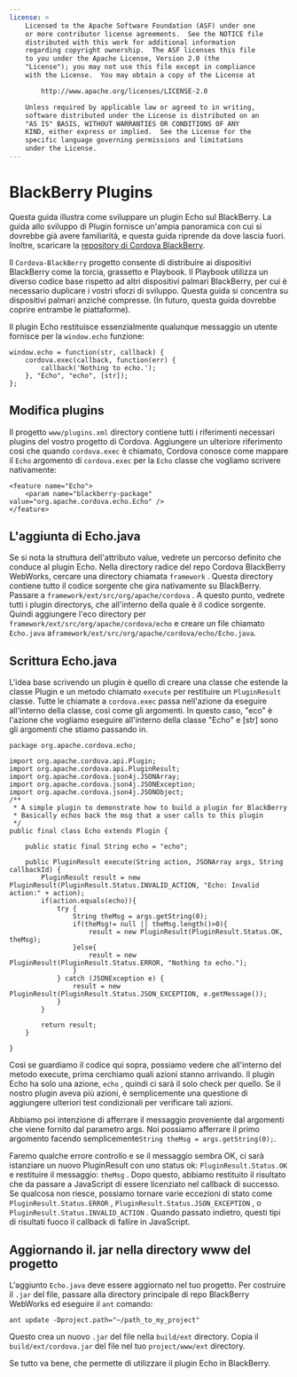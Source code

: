 ```yaml
---
license: >
    Licensed to the Apache Software Foundation (ASF) under one
    or more contributor license agreements.  See the NOTICE file
    distributed with this work for additional information
    regarding copyright ownership.  The ASF licenses this file
    to you under the Apache License, Version 2.0 (the
    "License"); you may not use this file except in compliance
    with the License.  You may obtain a copy of the License at

        http://www.apache.org/licenses/LICENSE-2.0

    Unless required by applicable law or agreed to in writing,
    software distributed under the License is distributed on an
    "AS IS" BASIS, WITHOUT WARRANTIES OR CONDITIONS OF ANY
    KIND, either express or implied.  See the License for the
    specific language governing permissions and limitations
    under the License.
---
```


# BlackBerry Plugins

Questa guida illustra come sviluppare un plugin Echo sul BlackBerry. La guida allo sviluppo di Plugin fornisce un'ampia panoramica con cui si dovrebbe già avere familiarità, e questa guida riprende da dove lascia fuori. Inoltre, scaricare la [repository di Cordova BlackBerry][1].

 [1]: https://git-wip-us.apache.org/repos/asf?p=cordova-blackberry-webworks.git;a=summary

Il `Cordova-BlackBerry` progetto consente di distribuire ai dispositivi BlackBerry come la torcia, grassetto e Playbook. Il Playbook utilizza un diverso codice base rispetto ad altri dispositivi palmari BlackBerry, per cui è necessario duplicare i vostri sforzi di sviluppo. Questa guida si concentra su dispositivi palmari anziché compresse. (In futuro, questa guida dovrebbe coprire entrambe le piattaforme).

Il plugin Echo restituisce essenzialmente qualunque messaggio un utente fornisce per la `window.echo` funzione:

    window.echo = function(str, callback) {
        cordova.exec(callback, function(err) {
            callback('Nothing to echo.');
        }, "Echo", "echo", [str]);
    };
    

## Modifica plugins

Il progetto `www/plugins.xml` directory contiene tutti i riferimenti necessari plugins del vostro progetto di Cordova. Aggiungere un ulteriore riferimento così che quando `cordova.exec` è chiamato, Cordova conosce come mappare il `Echo` argomento di `cordova.exec` per la `Echo` classe che vogliamo scrivere nativamente:

    <feature name="Echo">
        <param name="blackberry-package" value="org.apache.cordova.echo.Echo" />
    </feature>
    

## L'aggiunta di Echo.java

Se si nota la struttura dell'attributo value, vedrete un percorso definito che conduce al plugin Echo. Nella directory radice del repo Cordova BlackBerry WebWorks, cercare una directory chiamata `framework` . Questa directory contiene tutto il codice sorgente che gira nativamente su BlackBerry. Passare a `framework/ext/src/org/apache/cordova` . A questo punto, vedrete tutti i plugin directorys, che all'interno della quale è il codice sorgente. Quindi aggiungere l'eco directory per `framework/ext/src/org/apache/cordova/echo` e creare un file chiamato `Echo.java` a`framework/ext/src/org/apache/cordova/echo/Echo.java`.

## Scrittura Echo.java

L'idea base scrivendo un plugin è quello di creare una classe che estende la classe Plugin e un metodo chiamato `execute` per restituire un `PluginResult` classe. Tutte le chiamate a `cordova.exec` passa nell'azione da eseguire all'interno della classe, così come gli argomenti. In questo caso, "eco" è l'azione che vogliamo eseguire all'interno della classe "Echo" e [str] sono gli argomenti che stiamo passando in.

    package org.apache.cordova.echo;
    
    import org.apache.cordova.api.Plugin;
    import org.apache.cordova.api.PluginResult;
    import org.apache.cordova.json4j.JSONArray;
    import org.apache.cordova.json4j.JSONException;
    import org.apache.cordova.json4j.JSONObject;
    /**
     * A simple plugin to demonstrate how to build a plugin for BlackBerry
     * Basically echos back the msg that a user calls to this plugin
     */
    public final class Echo extends Plugin {
    
        public static final String echo = "echo";
    
        public PluginResult execute(String action, JSONArray args, String callbackId) {
            PluginResult result = new PluginResult(PluginResult.Status.INVALID_ACTION, "Echo: Invalid action:" + action);
            if(action.equals(echo)){
                try {
                    String theMsg = args.getString(0);
                    if(theMsg!= null || theMsg.length()>0){
                        result = new PluginResult(PluginResult.Status.OK, theMsg);
                    }else{
                        result = new PluginResult(PluginResult.Status.ERROR, "Nothing to echo.");
                    }
                } catch (JSONException e) {
                    result = new PluginResult(PluginResult.Status.JSON_EXCEPTION, e.getMessage());
                }
            }
    
            return result;
        }
    
    }
    

Così se guardiamo il codice qui sopra, possiamo vedere che all'interno del metodo execute, prima cerchiamo quali azioni stanno arrivando. Il plugin Echo ha solo una azione, `echo` , quindi ci sarà il solo check per quello. Se il nostro plugin aveva più azioni, è semplicemente una questione di aggiungere ulteriori test condizionali per verificare tali azioni.

Abbiamo poi intenzione di afferrare il messaggio proveniente dal argomenti che viene fornito dal parametro args. Noi possiamo afferrare il primo argomento facendo semplicemente`String theMsg = args.getString(0);`.

Faremo qualche errore controllo e se il messaggio sembra OK, ci sarà istanziare un nuovo PluginResult con uno status ok: `PluginResult.Status.OK` e restituire il messaggio: `theMsg` . Dopo questo, abbiamo restituito il risultato che da passare a JavaScript di essere licenziato nel callback di successo. Se qualcosa non riesce, possiamo tornare varie eccezioni di stato come `PluginResult.Status.ERROR` , `PluginResult.Status.JSON_EXCEPTION` , o `PluginResult.Status.INVALID_ACTION` . Quando passato indietro, questi tipi di risultati fuoco il callback di fallire in JavaScript.

## Aggiornando il. jar nella directory www del progetto

L'aggiunto `Echo.java` deve essere aggiornato nel tuo progetto. Per costruire il `.jar` del file, passare alla directory principale di repo BlackBerry WebWorks ed eseguire il `ant` comando:

    ant update -Dproject.path="~/path_to_my_project"
    

Questo crea un nuovo `.jar` del file nella `build/ext` directory. Copia il `build/ext/cordova.jar` del file nel tuo `project/www/ext` directory.

Se tutto va bene, che permette di utilizzare il plugin Echo in BlackBerry.